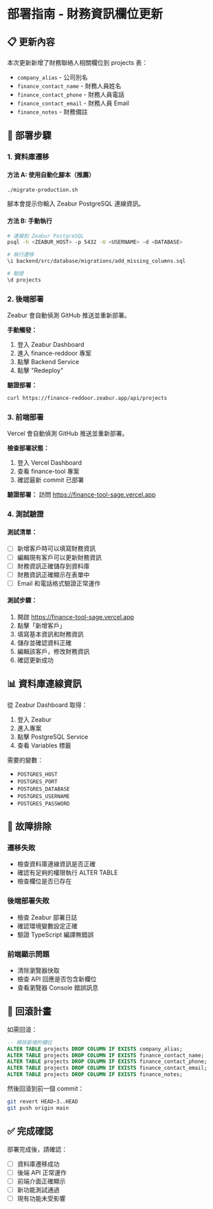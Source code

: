 # 部署指南 - 財務資訊欄位更新

## 📋 更新內容

本次更新新增了財務聯絡人相關欄位到 projects 表：
- `company_alias` - 公司別名
- `finance_contact_name` - 財務人員姓名
- `finance_contact_phone` - 財務人員電話
- `finance_contact_email` - 財務人員 Email
- `finance_notes` - 財務備註

## 🚀 部署步驟

### 1. 資料庫遷移

#### 方法 A: 使用自動化腳本（推薦）

```bash
./migrate-production.sh
```

腳本會提示你輸入 Zeabur PostgreSQL 連線資訊。

#### 方法 B: 手動執行

```bash
# 連接到 Zeabur PostgreSQL
psql -h <ZEABUR_HOST> -p 5432 -U <USERNAME> -d <DATABASE>

# 執行遷移
\i backend/src/database/migrations/add_missing_columns.sql

# 驗證
\d projects
```

### 2. 後端部署

Zeabur 會自動偵測 GitHub 推送並重新部署。

**手動觸發：**
1. 登入 Zeabur Dashboard
2. 進入 finance-reddoor 專案
3. 點擊 Backend Service
4. 點擊 "Redeploy"

**驗證部署：**
```bash
curl https://finance-reddoor.zeabur.app/api/projects
```

### 3. 前端部署

Vercel 會自動偵測 GitHub 推送並重新部署。

**檢查部署狀態：**
1. 登入 Vercel Dashboard
2. 查看 finance-tool 專案
3. 確認最新 commit 已部署

**驗證部署：**
訪問 https://finance-tool-sage.vercel.app

### 4. 測試驗證

#### 測試清單：
- [ ] 新增客戶時可以填寫財務資訊
- [ ] 編輯現有客戶可以更新財務資訊
- [ ] 財務資訊正確儲存到資料庫
- [ ] 財務資訊正確顯示在表單中
- [ ] Email 和電話格式驗證正常運作

#### 測試步驟：
1. 開啟 https://finance-tool-sage.vercel.app
2. 點擊「新增客戶」
3. 填寫基本資訊和財務資訊
4. 儲存並確認資料正確
5. 編輯該客戶，修改財務資訊
6. 確認更新成功

## 📊 資料庫連線資訊

從 Zeabur Dashboard 取得：
1. 登入 Zeabur
2. 進入專案
3. 點擊 PostgreSQL Service
4. 查看 Variables 標籤

需要的變數：
- `POSTGRES_HOST`
- `POSTGRES_PORT`
- `POSTGRES_DATABASE`
- `POSTGRES_USERNAME`
- `POSTGRES_PASSWORD`

## 🔧 故障排除

### 遷移失敗
- 檢查資料庫連線資訊是否正確
- 確認有足夠的權限執行 ALTER TABLE
- 檢查欄位是否已存在

### 後端部署失敗
- 檢查 Zeabur 部署日誌
- 確認環境變數設定正確
- 驗證 TypeScript 編譯無錯誤

### 前端顯示問題
- 清除瀏覽器快取
- 檢查 API 回應是否包含新欄位
- 查看瀏覽器 Console 錯誤訊息

## 📝 回滾計畫

如需回滾：

```sql
-- 移除新增的欄位
ALTER TABLE projects DROP COLUMN IF EXISTS company_alias;
ALTER TABLE projects DROP COLUMN IF EXISTS finance_contact_name;
ALTER TABLE projects DROP COLUMN IF EXISTS finance_contact_phone;
ALTER TABLE projects DROP COLUMN IF EXISTS finance_contact_email;
ALTER TABLE projects DROP COLUMN IF EXISTS finance_notes;
```

然後回滾到前一個 commit：
```bash
git revert HEAD~3..HEAD
git push origin main
```

## ✅ 完成確認

部署完成後，請確認：
- [ ] 資料庫遷移成功
- [ ] 後端 API 正常運作
- [ ] 前端介面正確顯示
- [ ] 新功能測試通過
- [ ] 現有功能未受影響

